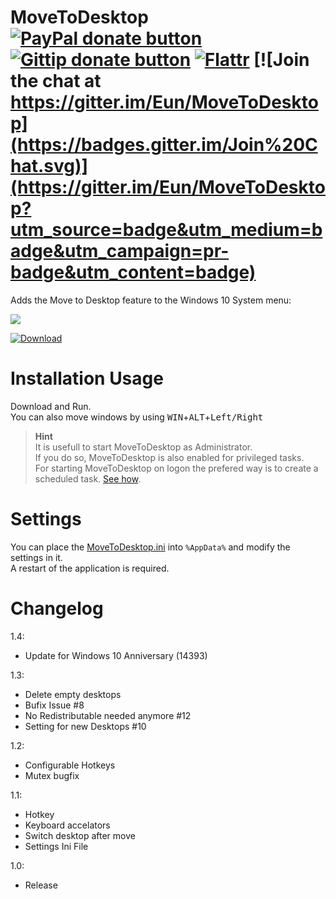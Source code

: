 MoveToDesktop [![PayPal donate button](https://www.paypalobjects.com/en_US/i/btn/btn_donate_SM.gif)](https://www.paypal.com/cgi-bin/webscr?cmd=_donations&business=eun%40su%2eam&lc=US&item_name=MoveToDesktop%20Donation&no_note=0&currency_code=USD&bn=PP%2dDonationsBF%3abtn_donate_SM%2egif%3aNonHostedGuest "Donate with PayPal") [![Gittip donate button](https://img.shields.io/gratipay/Eun.svg)](https://gratipay.com/Eun/ "Donate weekly to this project using Gittip") [![Flattr](https://api.flattr.com/button/flattr-badge-large.png)](https://flattr.com/submit/auto?user_id=Eun&url=https%3A%2F%2Fgithub.com%2FEun%2FMoveToDesktop "Flattr this") [![Join the chat at https://gitter.im/Eun/MoveToDesktop](https://badges.gitter.im/Join%20Chat.svg)](https://gitter.im/Eun/MoveToDesktop?utm_source=badge&utm_medium=badge&utm_campaign=pr-badge&utm_content=badge)
==============
Adds the Move to Desktop feature to the Windows 10 System menu:


![](https://raw.githubusercontent.com/Eun/MoveToDesktop/res/screenshot1.png)

[![Download](https://raw.githubusercontent.com/Eun/MoveToDesktop/res/download.png)](https://github.com/Eun/MoveToDesktop/releases/download/1.4/MoveToDesktop-1.4.zip)

Installation Usage
======
Download and Run.  
You can also move windows by using <kbd>WIN</kbd>+<kbd>ALT</kbd>+<kbd>Left/Right</kbd>  


> **Hint**  
> It is usefull to start MoveToDesktop as Administrator.  
> If you do so, MoveToDesktop is also enabled for privileged tasks.  
> For starting MoveToDesktop on logon the prefered way is to create a scheduled task. [See how](help/scheduled-tasks.md). 

Settings
========
You can place the [MoveToDesktop.ini](MoveToDesktop.ini) into `%AppData%` and modify the settings in it.  
A restart of the application is required.

Changelog
=========
1.4:
* Update for Windows 10 Anniversary (14393)

1.3:
* Delete empty desktops
* Bufix Issue #8
* No Redistributable needed anymore #12
* Setting for new Desktops #10

1.2:
* Configurable Hotkeys
* Mutex bugfix

1.1:
* Hotkey
* Keyboard accelators
* Switch desktop after move
* Settings Ini File

1.0:
* Release
